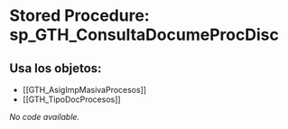 # Stored Procedure: sp_GTH_ConsultaDocumeProcDisc

## Usa los objetos:
- [[GTH_AsigImpMasivaProcesos]]
- [[GTH_TipoDocProcesos]]

*No code available.*
